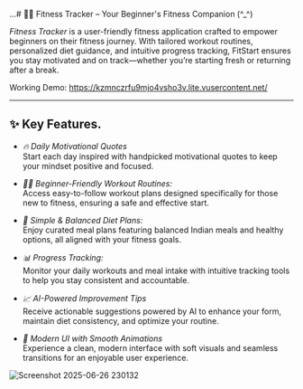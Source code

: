...# 🏋‍♂ Fitness Tracker – Your Beginner's Fitness Companion (^_^)

*Fitness Tracker* is a user-friendly fitness application crafted to empower beginners on their fitness journey. With tailored workout routines, personalized diet guidance, and intuitive progress tracking, FitStart ensures you stay motivated and on track—whether you’re starting fresh or returning after a break.


Working Demo: https://kzmnczrfu9mjo4vsho3v.lite.vusercontent.net/

---

## ✨ Key Features.

- *🔥 Daily Motivational Quotes*  
  Start each day inspired with handpicked motivational quotes to keep your mindset positive and focused.

- *🏃‍♀ Beginner-Friendly Workout Routines:*  
  Access easy-to-follow workout plans designed specifically for those new to fitness, ensuring a safe and effective start.

- *🍱 Simple & Balanced Diet Plans:*  
  Enjoy curated meal plans featuring balanced Indian meals and healthy options, all aligned with your fitness goals.

- *📊 Progress Tracking:*  
  Monitor your daily workouts and meal intake with intuitive tracking tools to help you stay consistent and accountable.

- *📈 AI-Powered Improvement Tips*  
  Receive actionable suggestions powered by AI to enhance your form, maintain diet consistency, and optimize your routine.

- *🎨 Modern UI with Smooth Animations*  
  Experience a clean, modern interface with soft visuals and seamless transitions for an enjoyable user experience.


![Screenshot 2025-06-26 230132](https://github.com/user-attachments/assets/44923b01-619a-4e4c-9b7a-1f23549748bd)


